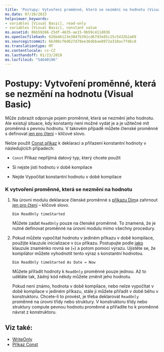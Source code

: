 ```yaml
---
title: 'Postupy: Vytvoření proměnné, která se nezmění na hodnotu (Visual Basic)'
ms.date: 07/20/2015
helpviewer_keywords:
- variables [Visual Basic], read-only
- variables [Visual Basic], constant value
ms.assetid: 86b59266-25df-4635-ae15-9b59c411d036
ms.openlocfilehash: 626b46123e3047b391cd67d3e85c25c5432b2a69
ms.sourcegitcommit: 6b308cf6d627d78ee36dbbae8972a310ac7fd6c8
ms.translationtype: MT
ms.contentlocale: cs-CZ
ms.lasthandoff: 01/23/2019
ms.locfileid: "54640196"
---
```

# <a name="how-to-create-a-variable-that-does-not-change-in-value-visual-basic"></a>Postupy: Vytvoření proměnné, která se nezmění na hodnotu (Visual Basic)
Může zobrazit odporuje pojem proměnné, která se nezmění jeho hodnotu. Ale existují situace, kdy konstanty není možné vydat je a je užitečné mít proměnná s pevnou hodnotu. V takovém případě můžete členské proměnné s definovat [jen pro čtení](../../../../visual-basic/language-reference/modifiers/readonly.md) – klíčové slovo.  
  
 Nelze použít [Const příkaz](../../../../visual-basic/language-reference/statements/const-statement.md) k deklaraci a přiřazení konstantní hodnoty v následujících případech:  
  
-   `Const` Příkaz nepřijímá datový typ, který chcete použít  
  
-   Si nejste jisti hodnotu v době kompilace  
  
-   Nejde Vypočítat konstantní hodnotu v době kompilace  
  
### <a name="to-create-a-variable-that-does-not-change-in-value"></a>K vytvoření proměnné, která se nezmění na hodnotu  
  
1.  Na úrovni modulu deklarace členské proměnné s [příkazu Dim](../../../../visual-basic/language-reference/statements/dim-statement.md)a zahrnout [jen pro čtení](../../../../visual-basic/language-reference/modifiers/readonly.md) – klíčové slovo.  
  
    ```  
    Dim ReadOnly timeStarted  
    ```  
  
     Můžete zadat `ReadOnly` pouze na členské proměnné. To znamená, že je nutné definovat proměnné na úrovni modulu mimo všechny procedury.  
  
2.  Pokud můžete vypočítat hodnotu v jediném příkazu v době kompilace, použijte klauzule inicializace v `Dim` příkazu. Postupujte podle [jako](../../../../visual-basic/language-reference/statements/as-clause.md) klauzule znaménko rovná se (`=`) a potom pomocí výrazu. Ujistěte se, že kompilátor můžete vyhodnotit tento výraz s konstantní hodnotou.  
  
    ```  
    Dim ReadOnly timeStarted As Date = Now  
    ```  
  
     Můžete přiřadit hodnoty k `ReadOnly` proměnné pouze jednou. Až to uděláte tak, žádný kód někdy můžete změnit jeho hodnotu.  
  
     Pokud není známo, hodnota v době kompilace, nebo nelze vypočítat v době kompilace v jediném příkazu, stále ji můžete přiřadit v době běhu v konstruktoru. Chcete-li to provést, je třeba deklarovat `ReadOnly` proměnné na úrovni třídy nebo struktury. V konstruktoru třídy nebo struktury compute pevnou hodnotu proměnné a přiřadíte ho k proměnné návrat z konstruktoru.  
  
## <a name="see-also"></a>Viz také:
- [WriteOnly](../../../../visual-basic/language-reference/modifiers/writeonly.md)
- [Příkaz Const](../../../../visual-basic/language-reference/statements/const-statement.md)

